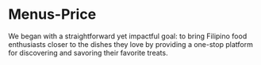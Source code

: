 # Menus-Price
We began with a straightforward yet impactful goal: to bring Filipino food enthusiasts closer to the dishes they love by providing a one-stop platform for discovering and savoring their favorite treats. 
